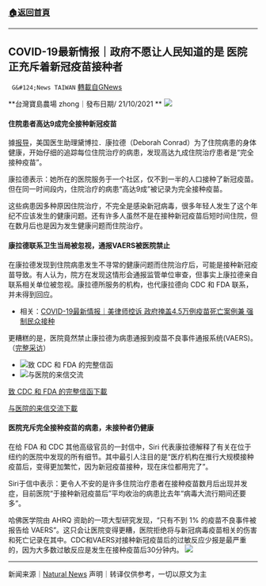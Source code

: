 ###  [:house:返回首頁](https://github.com/ourhimalayas/txt)
---


## COVID-19最新情报｜政府不愿让人民知道的是 医院正充斥着新冠疫苗接种者
` G&#124;News TAIWAN` [轉載自GNews](https://gnews.org/zh-hans/1607356/)

**台灣寶島農場 zhong｜發布日期/ 21/10/2021 **
![](https://assets.gnews.org/wp-content/uploads/2021/10/2-94-1.jpg)
#### 住院患者高达9成完全接种新冠疫苗

據[报导](https://aaronsiri.substack.com/p/whistleblower-fda-and-cdc-ignore-3e2)，美国医生助理黛博拉．康拉德（Deborah Conrad）为了住院病患的身体健康，开始仔细的追踪每位住院治疗的病患，发现高达九成住院治疗患者是“完全接种疫苗”。

康拉德表示：她所在的医院服务于一个社区，仅不到一半的人口接种了新冠疫苗。但在同一时间段内，住院治疗的病患“高达9成”被记录为完全接种疫苗。

这些病患因多种原因住院治疗，不完全是感染新冠病毒，很多年轻人发生了这个年纪不应该发生的健康问题。还有许多人虽然不是在接种新冠疫苗后短时间住院，但在数月后也是因为发生健康问题而住院治疗。

#### 康拉德联系卫生当局被忽视，通报VAERS被医院禁止

在康拉德发现到住院病患发生不寻常的健康问题而住院治疗后，可能是接种新冠疫苗导致。有人认为，院方在发现这情形会通报监管单位审查，但事实上康拉德亲自联系相关单位被忽视。康拉德所服务的机构，也代康拉德向 CDC 和 FDA 联系，并未得到回应。

- 相关：[COVID-19最新情报｜美律师控诉 政府掩盖4.5万例疫苗死亡案例兼 强制民众接种](https://gnews.org/zh-hant/1607140/)


更糟糕的是，医院竟然禁止康拉德为病患通报到疫苗不良事件通报系统(VAERS)。
（[完整采访](https://thehighwire.com/videos/these-patients-deserve-to-be-heard-vaers-whistleblower/)）

- ![](https://assets.gnews.org/wp-content/uploads/2021/10/https___bucketeer-e05bbc84-baa3-437e-9518-adb32be77984.s3.amazonaws.com_public_images_6518a506-b543-4f08-afcc-8a0bb648f578_232x298.png)致 CDC 和 FDA 的完整信函
- ![](https://assets.gnews.org/wp-content/uploads/2021/10/https___bucketeer-e05bbc84-baa3-437e-9518-adb32be77984.s3.amazonaws.com_public_images_8deb6e33-a219-4dde-97a7-0b6cbf4a97e4_205x265.png)与医院的来信交流




[致 CDC 和 FDA 的完整信函](https://assets.gnews.org/wp-content/uploads/2021/10/Letter-Re-First-Hand-Account-of-Covid-19-Vaccine-Injuries-and-Underreporting-to-VAERS-1.pdf)[下載](https://assets.gnews.org/wp-content/uploads/2021/10/Letter-Re-First-Hand-Account-of-Covid-19-Vaccine-Injuries-and-Underreporting-to-VAERS-1.pdf)



[与医院的来信交流](https://assets.gnews.org/wp-content/uploads/2021/10/Letter-exchange-with-Rochester-Hospital.pdf)[下載](https://assets.gnews.org/wp-content/uploads/2021/10/Letter-exchange-with-Rochester-Hospital.pdf)



#### 医院充斥完全接种疫苗的病患，未接种者仍健康

在给  ​​FDA 和 CDC 其他高级官员的一封信中，Siri 代表康拉德解释了有关在位于纽约的医院中发现的所有细节。其中最引人注目的是“医疗机构在推行大规模接种疫苗后，变得更加繁忙，因为新冠疫苗接种，现在床位都用完了”。

Siri于信中表示：更令人不安的是许多住院治疗患者在接种疫苗数月后出现并发症，目前医院“于接种新冠疫苗后”平均收治的病患比去年“病毒大流行期间还要多”。

哈佛医学院由 AHRQ 资助的一项大型研究发现，“只有不到 1% 的疫苗不良事件被报告给 VAERS”。这只会让医院变得更糟，医院拒绝将与新冠病毒疫苗相关的伤害和死亡记录在其中。CDC和VAERS对接种新冠疫苗后的过敏反应少报是最严重的，因为大多数过敏反应是发生在接种疫苗后30分钟内。
![](https://assets.gnews.org/wp-content/uploads/2021/10/8-4.jpg)
* * *

新闻来源｜[Natural News](https://pandemic.news/2021-10-19-fda-cdc-90percent-covid-hospitalizations-fully-vaccinated.html#)
声明｜转译仅供参考，一切以原文为主
